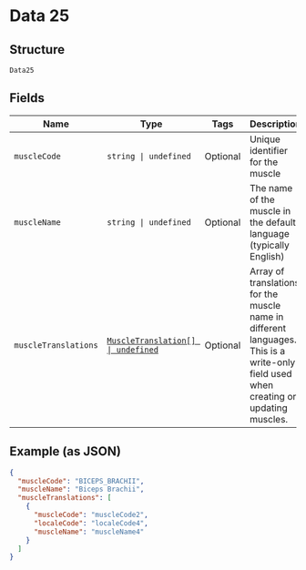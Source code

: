 
# Data 25

## Structure

`Data25`

## Fields

| Name | Type | Tags | Description |
|  --- | --- | --- | --- |
| `muscleCode` | `string \| undefined` | Optional | Unique identifier for the muscle |
| `muscleName` | `string \| undefined` | Optional | The name of the muscle in the default language (typically English) |
| `muscleTranslations` | [`MuscleTranslation[] \| undefined`](../../doc/models/muscle-translation.md) | Optional | Array of translations for the muscle name in different languages. This is a write-only field used when creating or updating muscles. |

## Example (as JSON)

```json
{
  "muscleCode": "BICEPS_BRACHII",
  "muscleName": "Biceps Brachii",
  "muscleTranslations": [
    {
      "muscleCode": "muscleCode2",
      "localeCode": "localeCode4",
      "muscleName": "muscleName4"
    }
  ]
}
```

